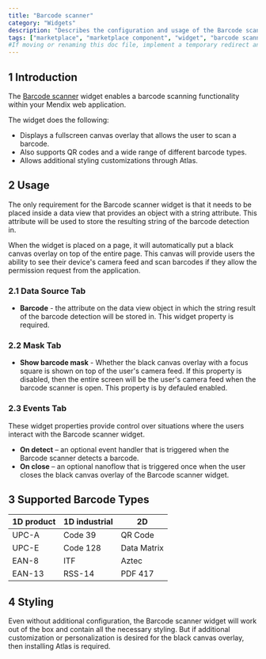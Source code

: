 ```yaml
---
title: "Barcode scanner"
category: "Widgets"
description: "Describes the configuration and usage of the Barcode scanner widget, which is available in the Mendix Marketplace."
tags: ["marketplace", "marketplace component", "widget", "barcode scanner", "phonegap", "platform support"]
#If moving or renaming this doc file, implement a temporary redirect and let the respective team know they should update the URL in the product. See Mapping to Products for more details.
---
```


## 1 Introduction

The [Barcode scanner](https://appstore.home.mendix.com/link/app/1469/) widget enables a barcode scanning functionality within your Mendix web application.

The widget does the following:

- Displays a fullscreen canvas overlay that allows the user to scan a barcode.
- Also supports QR codes and a wide range of different barcode types.
- Allows additional styling customizations through Atlas.

## 2 Usage

The only requirement for the Barcode scanner widget is that it needs to be placed inside a data view that provides an object with a string attribute.
This attribute will be used to store the resulting string of the barcode detection in.

When the widget is placed on a page, it will automatically put a black canvas overlay on top of the entire page.
This canvas will provide users the ability to see their device's camera feed and scan barcodes if they allow the permission request from the application.

### 2.1 Data Source Tab

- **Barcode** - the attribute on the data view object in which the string result of the barcode detection will be stored in.
  This widget property is required.

### 2.2 Mask Tab

- **Show barcode mask** - Whether the black canvas overlay with a focus square is shown on top of the user's camera feed.
  If this property is disabled, then the entire screen will be the user's camera feed when the barcode scanner is open.
  This property is by defauled enabled.

### 2.3 Events Tab

These widget properties provide control over situations where the users interact with the Barcode scanner widget.

- **On detect** – an optional event handler that is triggered when the Barcode scanner detects a barcode.
- **On close** – an optional nanoflow that is triggered once when the user closes the black canvas overlay of the Barcode scanner widget.

## 3 Supported Barcode Types

| 1D product | 1D industrial       | 2D             |
| ---------- | ------------------- | -------------- |
| UPC-A      | Code 39             | QR Code        |
| UPC-E      | Code 128            | Data Matrix    |
| EAN-8      | ITF                 | Aztec          |
| EAN-13     | RSS-14              | PDF 417        |

## 4 Styling

Even without additional configuration, the Barcode scanner widget will work out of the box and contain all the necessary styling.
But if additional customization or personalization is desired for the black canvas overlay, then installing Atlas is required.
